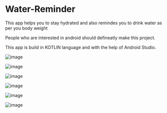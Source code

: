 # Water-Reminder

This app helps you to stay hydrated and also remindes you to drink water as per you body weight

People who are interested in android should defineatly make this project.

This app is build in KOTLIN language and with the help of Android Studio.

![image](https://user-images.githubusercontent.com/67241289/145762740-a7e55b77-8626-4b40-84b2-83d38e728659.png)

![image](https://user-images.githubusercontent.com/67241289/145762741-a2aa4c5d-6847-46fa-b036-f4e513218297.png)

![image](https://user-images.githubusercontent.com/67241289/145762744-512985c7-3277-4d08-9281-65b023875af9.png)

![image](https://user-images.githubusercontent.com/67241289/145762747-f784b65e-9cf4-4b9e-99d6-d46ad3efaf87.png)

![image](https://user-images.githubusercontent.com/67241289/145762750-d13a2a7a-fffa-4bd0-8677-5dece2cb075d.png)

![image](https://user-images.githubusercontent.com/67241289/145762753-940576d4-1140-4108-a25c-6a083850b7a0.png)
